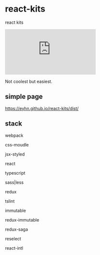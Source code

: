 
# react-kits
react kits

![](http://img.badgesize.io/https://raw.githubusercontent.com/EYHN/react-kits/master/dist/bundle.js?compression=gzip)

Not coolest but easiest.

## simple page

https://eyhn.github.io/react-kits/dist/

## stack

webpack

css-moudle

jsx-styled

react

typescript

sass|less

redux

tslint

immutable

redux-immutable

redux-saga

reselect

react-intl
